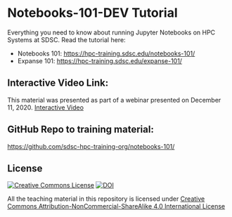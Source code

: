 
# Notebooks-101-DEV Tutorial


Everything you need to know about running Jupyter Notebooks on HPC Systems at SDSC.
Read the tutorial here: 
* Notebooks 101: https://hpc-training.sdsc.edu/notebooks-101/
* Expanse 101:   https://hpc-training.sdsc.edu/expanse-101/

## Interactive Video Link:
This material was presented as part of a webinar presented on December 11, 2020.
[Interactive Video](https://education.sdsc.edu/training/interactive/202012_running_jupyter_notebooks_on_expanse/index.html)

## GitHub Repo to training material:
https://github.com/sdsc-hpc-training-org/notebooks-101/

## License

<a rel="license" href="http://creativecommons.org/licenses/by-nc-sa/4.0/"><img alt="Creative Commons License" style="border-width:0" src="https://i.creativecommons.org/l/by-nc-sa/4.0/80x15.png" /></a>
[![DOI](https://zenodo.org/badge/DOI/10.5281/zenodo.3478666.svg)](https://doi.org/10.5281/zenodo.3478666)

All the teaching material in this repository is licensed under [Creative Commons Attribution-NonCommercial-ShareAlike 4.0 International License](https://creativecommons.org/licenses/by-nc-sa/4.0/)

